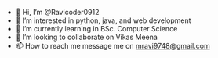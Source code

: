 - 👋 Hi, I’m @Ravicoder0912
- 👀 I’m interested in python, java, and web development
- 🌱 I’m currently learning in BSc. Computer Science
- 💞️ I’m looking to collaborate on Vikas Meena
- 📫 How to reach me message me on mravi9748@gmail.com

<!---
Ravicoder0912/Ravicoder0912 is a ✨ special ✨ repository because its `README.md` (this file) appears on your GitHub profile.
You can click the Preview link to take a look at your changes.
--->
